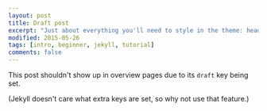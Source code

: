 ```yaml
---
layout: post
title: Draft post 
excerpt: "Just about everything you'll need to style in the theme: headings, paragraphs, blockquotes, tables, code blocks, and more."
modified: 2015-05-26
tags: [intro, beginner, jekyll, tutorial]
comments: false
---
```


This post shouldn't show up in overview pages due to its `draft` key being set.
 
(Jekyll doesn't care what extra keys are set, so why not use that feature.)

